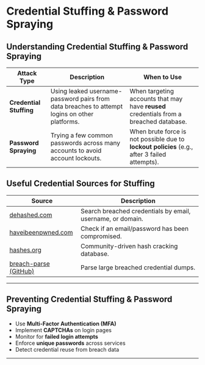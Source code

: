    


# **Credential Stuffing & Password Spraying**

## **Understanding Credential Stuffing & Password Spraying**

|Attack Type|Description|When to Use|
|---|---|---|
|**Credential Stuffing**|Using leaked username-password pairs from data breaches to attempt logins on other platforms.|When targeting accounts that may have **reused** credentials from a breached database.|
|**Password Spraying**|Trying a few common passwords across many accounts to avoid account lockouts.|When brute force is not possible due to **lockout policies** (e.g., after 3 failed attempts).|

## **Useful Credential Sources for Stuffing**

|Source|Description|
|---|---|
|[dehashed.com](https://dehashed.com/ "https://dehashed.com/")|Search breached credentials by email, username, or domain.|
|[haveibeenpwned.com](https://haveibeenpwned.com/ "https://haveibeenpwned.com/")|Check if an email/password has been compromised.|
|[hashes.org](https://hashes.org/ "https://hashes.org/")|Community-driven hash cracking database.|
|[breach-parse (GitHub)](https://github.com/hmaverickadams/breach-parse "https://github.com/hmaverickadams/breach-parse")|Parse large breached credential dumps.|

---

## **Preventing Credential Stuffing & Password Spraying**

- Use **Multi-Factor Authentication (MFA)**
- Implement **CAPTCHAs** on login pages
- Monitor for **failed login attempts**
- Enforce **unique passwords** across services
- Detect credential reuse from breach data

---